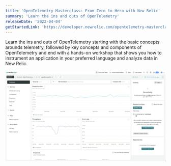 ```yaml
---
title: 'OpenTelemetry Masterclass: From Zero to Hero with New Relic' 
summary: 'Learn the ins and outs of OpenTelemetry' 
releaseDate: '2022-04-04' 
getStartedLink: 'https://developer.newrelic.com/opentelemetry-masterclass'
---
```


Learn the ins and outs of OpenTelemetry starting with the basic concepts arounds telemetry, followed by key concepts and components of OpenTelemetry and end with a hands-on workshop that shows you how to instrument an application in your preferred language and analyze data in New Relic.



![Screenshot showing OpenTelemetry  ](./images/otel_masterclass.png "Screenshot showing OpenTelemetry ")

